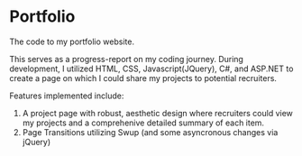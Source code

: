 # Portfolio
 The code to my portfolio website.
 
 This serves as a progress-report on my coding journey. During development, I utilized HTML, CSS, Javascript(JQuery), C#, and ASP.NET to create a page on which I could share my projects to potential recruiters.
 
 Features implemented include:
 
 1. A project page with robust, aesthetic design where recruiters could view my projects and a comprehenive detailed summary of each item.
 2. Page Transitions utilizing Swup (and some asyncronous changes via jQuery)

